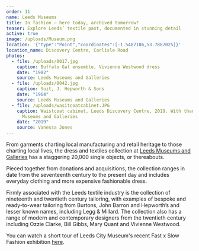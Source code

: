 ```yaml
---
order: 11
name: Leeds Museums
title: In fashion – here today, archived tomorrow?
teaser: Explore Leeds’ textile past, documented in stunning detail
active: true
image: /uploads/Museum.png
location: '{"type":"Point","coordinates":[-1.5487186,53.7887025]}'
location_name: Discovery Centre, Carlisle Road
photos:
  - file: /uploads/0017.jpg
    caption: Buffalo Gal ensemble, Vivienne Westwood dress
    date: "1982"
    source: Leeds Museums and Galleries
  - file: /uploads/0042.jpg
    caption: Suit, J. Hepworth & Sons
    date: "1964"
    source: Leeds Museums and Galleries
  - file: /uploads/wasitcoatcabinet.JPG
    caption: Waistcoat cabinet, Leeds Discovery Centre, 2019. With thanks to Leeds
      Museums and Galleries
    date: "2019"
    source: Vanessa Jones
---
```

From garments charting local manufacturing and retail heritage to those charting local lives, the dress and textiles collection at [Leeds Museums and Galleries](https://museumsandgalleries.leeds.gov.uk/about-us/collections/dress-and-textiles/) has a staggering 20,000 single objects, or thereabouts.

Pieced together from donations and acquisitions, the collection ranges in date from the seventeenth century to the present day and includes everyday clothing and more expensive fashionable dress.

Firmly associated with the Leeds textile industry is the collection of nineteenth and twentieth century tailoring, with examples of bespoke and ready-to-wear tailoring from Burtons, John Barron and Hepworth’s and lesser known names, including Legg & Millard. The collection also has a range of modern and contemporary designers from the twentieth century including Ozzie Clarke, Bill Gibbs, Mary Quant and Vivienne Westwood.

You can watch a short tour of Leeds City Museum's recent Fast x Slow Fashion exhibition [here](https://www.youtube.com/watch?v=WvdBZxdumX0).
